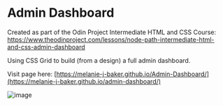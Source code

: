 # Admin Dashboard

Created as part of the Odin Project Intermediate HTML and CSS Course: https://www.theodinproject.com/lessons/node-path-intermediate-html-and-css-admin-dashboard

Using CSS Grid to build (from a design) a full admin dashboard.

Visit page here:
[https://melanie-j-baker.github.io/Admin-Dashboard/](https://melanie-j-baker.github.io/admin-dashboard/)

![image](https://github.com/Melanie-J-Baker/Admin-Dashboard/assets/104843873/25b8ce85-551c-452c-ab62-bdd59d56e093)

